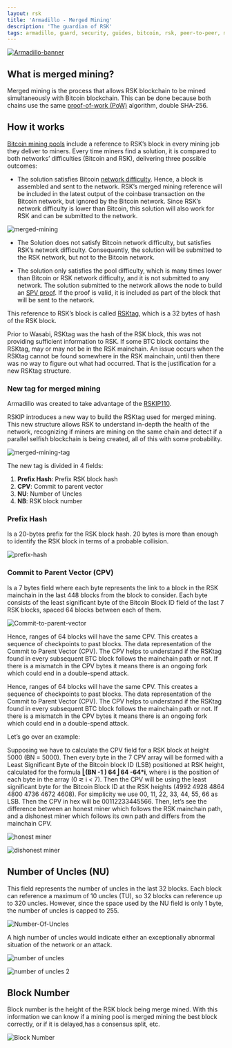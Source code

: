 ```yaml
---
layout: rsk
title: 'Armadillo - Merged Mining'
description: 'The guardian of RSK'
tags: armadillo, guard, security, guides, bitcoin, rsk, peer-to-peer, merged-mining, blockchain
---
```


[![Armadillo-banner](/assets/img/guides/armadillo/Armadillo_banner.png)](/guides/armadillo/)

## What is merged mining?

Merged mining is the process that allows RSK blockchain to be mined simultaneously with Bitcoin blockchain.
This can be done because both chains use the same [proof-of-work (PoW)](https://en.wikipedia.org/wiki/Proof_of_work) algorithm,
double SHA-256.

## How it works

[Bitcoin mining pools](https://developers.rsk.co/rsk/architecture/mining/) include a reference to RSK’s block in every mining job they deliver to miners.
Every time miners find a solution,
it is compared to both networks’ difficulties (Bitcoin and RSK),
delivering three possible outcomes:

- The solution satisfies Bitcoin [network difficulty](https://en.bitcoin.it/wiki/Difficulty).
Hence, a block is assembled and sent to the network.
RSK’s merged mining reference will be included in the latest output of the coinbase transaction on the Bitcoin network,
but ignored by the Bitcoin network.
Since RSK’s network difficulty is lower than Bitcoin,
this solution will also work for RSK and can be submitted to the network.

![merged-mining](/assets/img/guides/armadillo/merged-mining.png)

- The Solution does not satisfy Bitcoin network difficulty,
but satisfies RSK’s network difficulty.
Consequently, the solution will be submitted to the RSK network,
but not to the Bitcoin network.

- The solution only satisfies the pool difficulty,
which is many times lower than Bitcoin or RSK network difficulty,
and it is not submitted to any network.
The solution submitted to the network allows the node to build an [SPV proof](/guides/armadillo/glossary/#spv-proof).
If the proof is valid,
it is included as part of the block that will be sent to the network.

This reference to RSK’s block is called [RSKtag](/guides/armadillo/glossary/#rsktag/),
which is a 32 bytes of hash of the RSK block.

Prior to Wasabi, RSKtag was the hash of the RSK block,
this was not providing sufficient information to RSK.
If some BTC block contains the RSKtag,
may or may not be in the RSK mainchain.
An issue occurs when the RSKtag cannot be found somewhere in the RSK mainchain,
until then there was no way to figure out what had occurred.
That is the justification for a new RSKtag structure.

### New tag for merged mining

Armadillo was created to take advantage of the [RSKIP110](https://github.com/rsksmart/RSKIPs/blob/master/IPs/RSKIP110.md).

RSKIP introduces a new way to build the RSKtag used for merged mining.
This new structure allows RSK to understand in-depth the health of the network,
recognizing if miners are mining on the same chain and detect if a parallel selfish blockchain is being created,
all of this with some probability.

![merged-mining-tag](/assets/img/guides/armadillo/merged-mining-tag.png)

The new tag is divided in 4 fields:
1. **Prefix Hash**: Prefix RSK block hash
2. **CPV**: Commit to parent vector
3. **NU**: Number of Uncles
4. **NB**: RSK block number

### Prefix Hash

Is a 20-bytes prefix for the RSK block hash.
20 bytes is more than enough to identify the RSK block in terms of a probable collision.

![prefix-hash](/assets/img/guides/armadillo/prefix-hash.png)

### Commit to Parent Vector (CPV)

Is a 7 bytes field where each byte represents the link to a block in the RSK mainchain in the last 448 blocks from the block to consider.
Each byte consists of the least significant byte of the Bitcoin Block ID field of the last 7 RSK blocks,
spaced 64 blocks between each of them.

![Commit-to-parent-vector](/assets/img/guides/armadillo/boxes-bytes-cpv.jpg)

Hence, ranges of 64 blocks will have the same CPV.
This creates a sequence of checkpoints to past blocks.
The data representation of the Commit to Parent Vector (CPV).
The CPV helps to understand if the RSKtag found in every subsequent BTC block follows the mainchain path or not.
If there is a mismatch in the CPV bytes it means there is an ongoing fork which could end in a double-spend attack.

Hence, ranges of 64 blocks will have the same CPV.
This creates a sequence of checkpoints to past blocks.
The data representation of the Commit to Parent Vector (CPV).
The CPV helps to understand if the RSKtag found in every subsequent BTC block follows the mainchain path or not.
If there is a mismatch in the CPV bytes it means there is an ongoing fork which could end in a double-spend attack.

Let’s go over an example:

Supposing we have to calculate the CPV field for a RSK block at height 5000 (BN = 5000).
Then every byte in the 7 CPV array will be formed with a Least Significant Byte of the Bitcoin block ID (LSB) positioned at RSK height,
calculated for the formula  **⎣(BN -1 ) 64⎦ 64 -64\*i**, where i is the position of each byte in the array (0 ⋜ i < 7).
Then the CPV will be using the least significant byte for the Bitcoin Block ID at the RSK heights (4992 4928 4864 4800 4736 4672 4608).
For simplicity we use 00, 11, 22, 33, 44, 55, 66  as LSB.
Then the CPV in hex will be 00112233445566.
Then, let’s see the difference between an honest miner which follows the RSK mainchain path,
and a dishonest miner which follows its own path and differs from the mainchain CPV.

![honest miner](/assets/img/guides/armadillo/honest-miner.png)

![dishonest miner](/assets/img/guides/armadillo/dishonest-miner.png)

## Number of Uncles (NU)

This field represents the number of uncles in the last 32 blocks.
Each block can reference a maximum of 10 uncles (TU),
so 32 blocks can reference up to 320 uncles. However,
since the space used by the NU field is only 1 byte,
the number of uncles is capped to 255.

![Number-Of-Uncles](/assets/img/guides/armadillo/boxes-bytes-nu.jpg)

A high number of uncles would indicate either an exceptionally abnormal situation of the network or an attack.

![number of uncles](/assets/img/guides/armadillo/number-of-uncles.png)

![number of uncles 2](/assets/img/guides/armadillo/nu-2.png)

## Block Number

Block number is the height of the RSK block being merge mined.
With this information we can know if a mining pool is merged mining the best block correctly,
or if it is delayed,has a consensus split, etc.

![Block Number](/assets/img/guides/armadillo/block-number.png)

